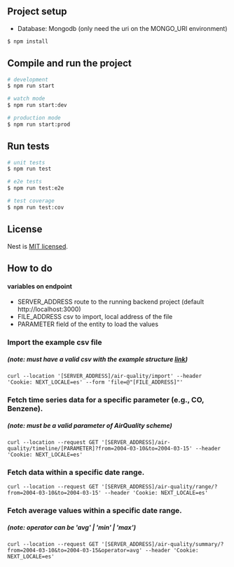 ## Project setup
 - Database: Mongodb (only need the uri on the MONGO_URI environment)

```bash
$ npm install
```

## Compile and run the project

```bash
# development
$ npm run start

# watch mode
$ npm run start:dev

# production mode
$ npm run start:prod
```

## Run tests

```bash
# unit tests
$ npm run test

# e2e tests
$ npm run test:e2e

# test coverage
$ npm run test:cov
```

## License

Nest is [MIT licensed](https://github.com/nestjs/nest/blob/master/LICENSE).

## How to do

#### variables on endpoint
 - SERVER_ADDRESS route to the running backend project (default http://localhost:3000)
 - FILE_ADDRESS csv to import, local address of the file
 - PARAMETER field of the entity to load the values

### Import the example csv file
##### (note: must have a valid csv with the example structure [link](https://archive.ics.uci.edu/dataset/360/air+quality))
```
curl --location '[SERVER_ADDRESS]/air-quality/import' --header 'Cookie: NEXT_LOCALE=es' --form 'file=@"[FILE_ADDRESS]"'
```

### Fetch time series data for a specific parameter (e.g., CO, Benzene).
##### (note: must be a valid parameter of AirQuality scheme)
```
curl --location --request GET '[SERVER_ADDRESS]/air-quality/timeline/[PARAMETER]?from=2004-03-10&to=2004-03-15' --header 'Cookie: NEXT_LOCALE=es'
```
### Fetch data within a specific date range.
```
curl --location --request GET '[SERVER_ADDRESS]/air-quality/range/?from=2004-03-10&to=2004-03-15' --header 'Cookie: NEXT_LOCALE=es'
```
### Fetch average values within a specific date range.
##### (note: operator can be 'avg' | 'min' | 'max')
```
curl --location --request GET '[SERVER_ADDRESS]/air-quality/summary/?from=2004-03-10&to=2004-03-15&operator=avg' --header 'Cookie: NEXT_LOCALE=es'
```
